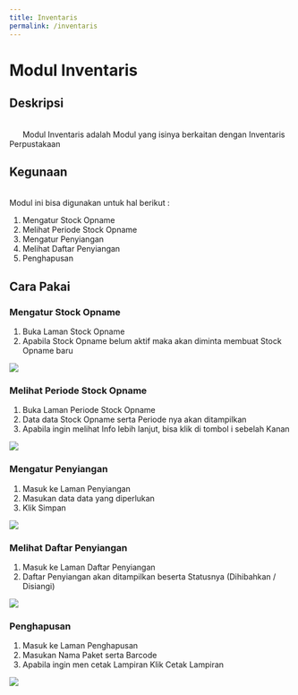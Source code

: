 ```yaml
---
title: Inventaris
permalink: /inventaris
---
```


# Modul Inventaris

## Deskripsi

<br> &nbsp; &nbsp; &nbsp; Modul Inventaris adalah Modul yang isinya berkaitan dengan Inventaris Perpustakaan <br>

## Kegunaan

<br>Modul ini bisa digunakan untuk hal berikut : <br>
1. Mengatur Stock Opname
2. Melihat Periode Stock Opname
3. Mengatur Penyiangan
4. Melihat Daftar Penyiangan
5. Penghapusan

## Cara Pakai
### Mengatur Stock Opname
1. Buka Laman Stock Opname
2. Apabila Stock Opname belum aktif maka akan diminta membuat Stock Opname baru
<img src="{{site.baseurl}}/assets/img/InventoryStockOpname.png">

### Melihat Periode Stock Opname
1. Buka Laman Periode Stock Opname
2. Data data Stock Opname serta Periode nya akan ditampilkan
3. Apabila ingin melihat Info lebih lanjut, bisa klik di tombol i sebelah Kanan
<img src="{{site.baseurl}}/assets/img/InventoryPeriodeSO.png">

### Mengatur Penyiangan
1. Masuk ke Laman Penyiangan
2. Masukan data data yang diperlukan
3. Klik Simpan
<img src="{{site.baseurl}}/assets/img/InventoryPenyiangan.png">

### Melihat Daftar Penyiangan
1. Masuk ke Laman Daftar Penyiangan
2. Daftar Penyiangan akan ditampilkan beserta Statusnya (Dihibahkan / Disiangi)
<img src="{{site.baseurl}}/assets/img/InventoryDaftarPenyiangan.png">

### Penghapusan
1. Masuk ke Laman Penghapusan
2. Masukan Nama Paket serta Barcode
3. Apabila ingin men cetak Lampiran Klik Cetak Lampiran
<img src="{{site.baseurl}}/assets/img/InventoryPenghapusan.png">